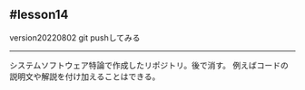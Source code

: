 #lesson14
-----------------------------------------------------
version20220802
git pushしてみる

-----------------------------------------------------
システムソフトウェア特論で作成したリポジトリ。後で消す。
例えばコードの説明文や解説を付け加えることはできる。
